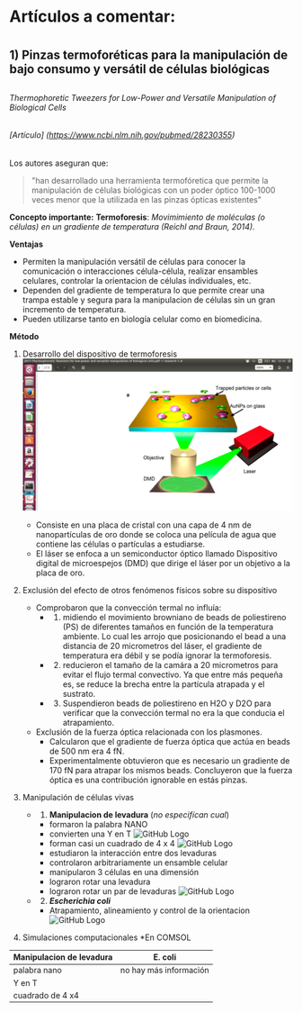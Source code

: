 # Artículos a comentar: <h1>
## 1) Pinzas termoforéticas para la manipulación de bajo consumo y versátil de células biológicas <h2>
###### Thermophoretic Tweezers for Low-Power and Versatile Manipulation of Biological Cells <h6>

###### [Artículo] (https://www.ncbi.nlm.nih.gov/pubmed/28230355)

Los autores aseguran que:
> "han desarrollado una herramienta termofóretica que permite la manipulación de células biológicas con un poder óptico 100-1000 veces menor que la utilizada en las pinzas ópticas existentes"

__Concepto importante:__ 
**Termoforesis**: *Movimimiento de moléculas (o células) en un gradiente de temperatura (Reichl and Braun, 2014).*

__Ventajas__
* Permiten la manipulación versátil de células para conocer la comunicación o interacciones célula-célula, realizar ensambles celulares, controlar la orientacion de células individuales, etc.
* Dependen del gradiente de temperatura lo que permite crear una trampa estable y segura para la manipulacion de células sin un gran incremento de temperatura.
* Pueden utilizarse tanto en biología celular como en biomedicina.

__Método__
1. Desarrollo del dispositivo de termoforesis
![alt text](https://github.com/LizDG/Bioinformatica/blob/master/optical-setup.png)

	* Consiste en una placa de cristal con una capa de 4 nm de nanopartículas de oro donde se coloca una película de agua que contiene las células o partículas a estudiarse.
	* El láser se enfoca a un semiconductor óptico llamado Dispositivo digital de microespejos (DMD) que dirige el láser por un objetivo a la placa de oro.
2. Exclusión del efecto de otros fenómenos físicos sobre su dispositivo
	* Comprobaron que la convección termal no influía:
		* 1) midiendo el movimiento browniano de beads de poliestireno (PS) de diferentes tamaños en función de la temperatura ambiente. Lo cual les arrojo que posicionando el bead a una distancia de 20 micrometros del láser, el gradiente de temperatura era débil y se podía ignorar la termoforesis.
		* 2) reducieron el tamaño de la camára a 20 micrometros para evitar el flujo termal convectivo. Ya que entre más pequeña es, se reduce la brecha entre la partícula atrapada y el sustrato.
		* 3) Suspendieron beads de poliestireno en H2O y D2O para verificar que la convección termal no era la que conducia el atrapamiento.
	* Exclusión de la fuerza óptica relacionada con los plasmones.
		* Calcularon que el gradiente de fuerza óptica que actúa en beads de 500 nm era 4 fN.
		* Experimentalmente obtuvieron que es necesario un gradiente de 170 fN para atrapar los mismos beads. Concluyeron que la fuerza óptica es una contribución ignorable en estás pinzas.
3. Manipulación de células vivas
	* 1) **Manipulacion de levadura** (*no especifícan cual*)
		* formaron la palabra NANO
		* convierten una Y en T
	 ![GitHub Logo](/home/liz/Pictures/nano.png)
		* forman casi un cuadrado de 4 x 4
	![GitHub Logo](/home/liz/Pictures/cua.png)
		* estudiaron la interacción entre dos levaduras
		* controlaron arbitrariamente un ensamble celular
		* manipularon 3 células en una dimensión
		* lograron rotar una levadura
		* lograron rotar un par de levaduras
	![GitHub Logo](/home/liz/Pictures/leva.png)
	* 2) **_Escherichia coli_**
		* Atrapamiento, alineamiento y control de la orientacion
![GitHub Logo](/home/liz/Pictures/coli.png)
4. Simulaciones computacionales
	*En COMSOL 

Manipulacion de levadura| **E. coli**
------------ | -------------
palabra nano | no hay más información
Y en T  |
cuadrado de 4 x4 |